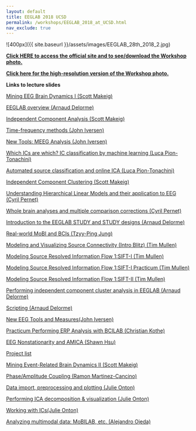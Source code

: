 ```yaml
---
layout: default
title: EEGLAB 2018 UCSD
permalink: /workshops/EEGLAB_2018_at_UCSD.html
nav_exclude: true
---
```


![400px]({{ site.baseurl }}/assets/images/EEGLAB_28th_2018_2.jpg)


[<b>Click HERE to access the official site and to see/download the
Workshop photo.</b>](https://sites.google.com/ucsd.edu/eeglab-2018/eeglab-home)


[<b>Click here for the high-resolution version of the Workshop
photo.</b>](https://sites.google.com/ucsd.edu/eeglab-2018/eeglab-home)


**Links to lecture slides**

[Mining EEG Brain Dynamics I (Scott
Makeig)](https://sccn.ucsd.edu/githubwiki/files/mining_i_scott_makeig.pdf)

[EEGLAB overview (Arnaud
Delorme)](https://sccn.ucsd.edu/githubwiki/files/eeglab-overview2018.pdf)

[Independent Component Analysis (Scott
Makeig)](https://sccn.ucsd.edu/githubwiki/files/makeig_ucsd18_ica.pdf)

[Time-frequency methods (John
Iversen)](https://sccn.ucsd.edu/githubwiki/files/eeglab-timefrequencymethods.pdf)

[New Tools: MEEG Analysis (John
Iversen)](https://sccn.ucsd.edu/githubwiki/files/eeglab2018_ucsd_jri_meeg_handout.pdf)

[Which ICs are which? IC classification by machine learning (Luca
Pion-Tonachini)](https://sccn.ucsd.edu/githubwiki/files/eeglab2018_lpt_evaluation_ica2.pdf)

[Automated source classification and online ICA (Luca
Pion-Tonachini)](https://sccn.ucsd.edu/githubwiki/files/eeglab2018_automated_source_classification.pdf)

[Independent Component Clustering (Scott
Makeig)](https://sccn.ucsd.edu/githubwiki/files/makeig_ucsd18_clustering.pdf)

[Understanding Hierarchical Linear Models and their application to EEG
(Cyril Pernet)](https://sccn.ucsd.edu/githubwiki/files/eeglab2018_hlm.pdf)

[Whole brain analyses and multiple comparison corrections (Cyril
Pernet)](https://sccn.ucsd.edu/githubwiki/files/eeglab2018_mcc.pdf)

[Introduction to the EEGLAB STUDY and STUDY designs (Arnaud
Delorme)](https://sccn.ucsd.edu/githubwiki/files/eeglab2018_study_design.pdf)

[Real-world MoBI and BCIs (Tzyy-Ping
Jung)](https://sccn.ucsd.edu/githubwiki/files/real-world_neuroimaging.pdf)

[Modeling and Visualizing Source Connectivity (Intro Blitz) (Tim
Mullen)](https://sccn.ucsd.edu/githubwiki/files/sift_introblitz.pdf)

[Modeling Source Resolved Information Flow 1:SIFT-I (Tim
Mullen)](https://sccn.ucsd.edu/githubwiki/files/sifti.pdf)

[Modeling Source Resolved Information Flow 1:SIFT-I Practicum (Tim
Mullen)](https://sccn.ucsd.edu/githubwiki/files/sifti-practicum.pdf)

[Modeling Source Resolved Information Flow 1:SIFT-II (Tim
Mullen)](https://sccn.ucsd.edu/githubwiki/files/siftii.pdf)

[Performing independent component cluster analysis in EEGLAB (Arnaud
Delorme)](https://sccn.ucsd.edu/githubwiki/files/eeglab2018_clustering.pdf)

[Scripting (Arnaud
Delorme)](https://sccn.ucsd.edu/githubwiki/files/eeglab2018_scripting5.pdf)

[New EEG Tools and Measures(John
Iversen)](https://sccn.ucsd.edu/githubwiki/files/eeglab2018_newtoolsintro_iversen.pdf)

[Practicum Performing ERP Analysis with BCILAB (Christian
Kothe)](https://sccn.ucsd.edu/githubwiki/files/practicum_performing_erp_analysis_with_bcilab.pdf)

[EEG Nonstationarity and AMICA (Shawn
Hsu)](https://sccn.ucsd.edu/githubwiki/files/eeg_nonstationarity_and_amica.pdf)

[Project list](https://sccn.ucsd.edu/githubwiki/files/project_list.pdf)

[Mining Event-Related Brain Dynamics II (Scott
Makeig)](https://sccn.ucsd.edu/githubwiki/files/mining_event_related_brain_dynamicsii.pdf)

[Phase/Amplitude Coupling (Ramon
Martinez-Cancino)](https://sccn.ucsd.edu/githubwiki/files/pac_rmc.pdf)

[Data import, preprocessing and plotting (Julie
Onton)](https://sccn.ucsd.edu/githubwiki/files/data_import_preprocessing_and_plotting_onton.pdf)

[Performing ICA decomposition & visualization (Julie
Onton)](https://sccn.ucsd.edu/githubwiki/files/performing_ica_decomposition_visualization_onton.pdf)

[Working with ICs(Julie
Onton)](https://sccn.ucsd.edu/githubwiki/files/working_with_ics_onton.pdf)

[Analyzing multimodal data: MoBILAB, etc. (Alejandro
Ojeda)](https://sccn.ucsd.edu/githubwiki/files/analysis_of_multimodal_data_mobilab_ojeda.pdf)

